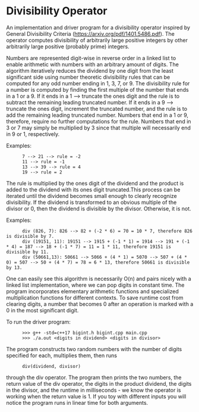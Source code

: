 # Divisibility Operator

An implementation and driver program for a divisibility operator inspired by General Divisibility Criteria (https://arxiv.org/pdf/1401.5486.pdf). The operator computes divisibility of arbitrarily large positive integers by other arbitrarily large positive (probably prime) integers.

Numbers are represented digit-wise in reverse order in a linked list to enable arithmetic with numbers with an arbitrary amount of digits. The algorithm iteratively reduces the dividend by one digit from the least significant side using number theoretic divisibility rules that can be computed for any odd number ending in 1, 3, 7, or 9. The divisibility rule for a number is computed by finding the first multiple of the number that ends in a 1 or a 9. If it ends in a 1 --> truncate the ones digit and the rule is to subtract the remaining leading truncated number. If it ends in a 9 --> truncate the ones digit, increment the truncated number, and the rule is to add the remaining leading truncated number. Numbers that end in a 1 or 9, therefore, require no further computations for the rule. Numbers that end in 3 or 7 may simply be multiplied by 3 since that multiple will necessarily end in 9 or 1, respectively.

Examples: 

          7 --> 21 --> rule = -2
          11 --> rule = -1
          13 --> 39 --> rule = 4
          19 --> rule = 2

The rule is multiplied by the ones digit of the dividend and the product is added to the dividend with its ones digit truncated.This process can be iterated until the dividend becomes small enough to clearly recognize divisibility. If the dividend is transformed to an obvious multiple of the divisor or 0, then the dividend is divisible by the divisor. Otherwise, it is not. 

Examples: 

          div (826, 7): 826 --> 82 + (-2 * 6) = 70 = 10 * 7, therefore 826 is divisible by 7.
          div (19151, 11): 19151 --> 1915 + (-1 * 1) = 1914 --> 191 + (-1 * 4) = 187 --> 18 + (-1 * 7) = 11 = 1 * 11, therefore 19151 is divisible by 11.
          div (50661,13): 50661 --> 5066 + (4 * 1) = 5070 --> 507 + (4 * 0) = 507 --> 50 + (4 * 7) = 78 = 6 * 13, therefore 50661 is divisible by 13.
       
One can easily see this algorithm is necessarily O(n) and pairs nicely with a linked list implementation, where we can pop digits in constant time. The program incorporates elementary arithmetic functions and specialized multiplication functions for different contexts. To save runtime cost from clearing digits, a number that becomes 0 after an operation is marked with a 0 in the most significant digit.

To run the driver program:

          >>> g++ -std=c++17 bigint.h bigint.cpp main.cpp
          >>> ./a.out <digits in dividend> <digits in divisor>

The program constructs two random numbers with the number of digits specified for each, multiplies them, then runs

          div(dividend, divisor)

through the div operator. The program then prints the two numbers, the return value of the div operator, the digits in the product dividend, the digits in the divisor, and the runtime in milliseconds - we know the operator is working when the return value is 1. If you toy with different inputs you will notice the program runs in linear time for both arguments.
